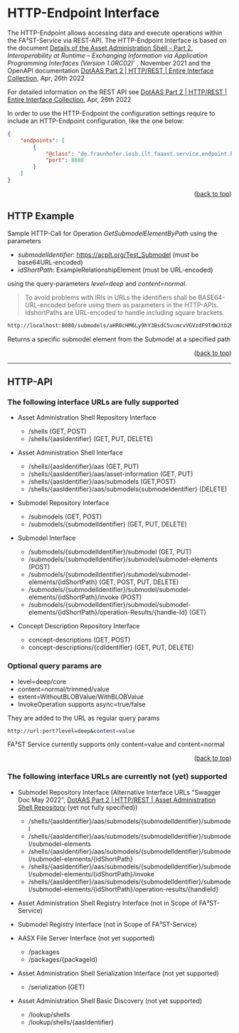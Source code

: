 # HTTP-Endpoint Interface

The HTTP-Endpoint allows accessing data and execute operations within the FA³ST-Service via REST-API.
The HTTP-Endpoint Interface is based on the document [Details of the Asset Administration Shell - Part 2](https://www.plattform-i40.de/IP/Redaktion/EN/Downloads/Publikation/Details_of_the_Asset_Administration_Shell_Part2_V1.html), _Interoperability at Runtime –
Exchanging Information via Application
Programming Interfaces (Version 1.0RC02)_' , November 2021 and the OpenAPI documentation [DotAAS Part 2 | HTTP/REST | Entire Interface Collection](https://app.swaggerhub.com/apis/Plattform_i40/Entire-Interface-Collection/V1.0RC01), Apr, 26th 2022

For detailed information on the REST API see
[DotAAS Part 2 | HTTP/REST | Entire Interface Collection](https://app.swaggerhub.com/apis/Plattform_i40/Entire-Interface-Collection/V1.0RC01), Apr, 26th 2022

In order to use the HTTP-Endpoint the configuration settings require to include an HTTP-Endpoint configuration, like the one below:
```json
{
	"endpoints": [
		{
			"@class": "de.fraunhofer.iosb.ilt.faaast.service.endpoint.http.HttpEndpoint",
			"port": 8080
		}
	]
}
```
<p align="right">(<a href="#top">back to top</a>)</p>

<!-- HTTP-EXAMPLE -->
## HTTP Example
Sample HTTP-Call for Operation _GetSubmodelElementByPath_
using the parameters
-   _submodelIdentifier_: https://acplt.org/Test_Submodel (must be base64URL-encoded)
-   _idShortPath_: ExampleRelationshipElement (must be URL-encoded)

using the query-parameters _level=deep_ and _content=normal_.

> To avoid problems with IRIs in URLs the identifiers shall be BASE64-URL-encoded before using them as parameters in the HTTP-APIs. IdshortPaths are URL-encoded to handle including square brackets.

```sh
http://localhost:8080/submodels/aHR0cHM6Ly9hY3BsdC5vcmcvVGVzdF9TdWJtb2RlbA==/submodel/submodel-elements/ExampleRelationshipElement?level=deep&content=normal
```

Returns a specific submodel element from the Submodel at a specified path
<p align="right">(<a href="#top">back to top</a>)</p>
<hr>

## HTTP-API
### The following interface URLs are fully supported
-   Asset Administration Shell Repository Interface
    -   /shells (GET, POST)
    -   /shells/{aasIdentifier} (GET, PUT, DELETE)

-   Asset Administration Shell Interface
    -   /shells/{aasIdentifier}/aas (GET, PUT)
    -   /shells/{aasIdentifier}/aas/asset-information (GET, PUT)
    -   /shells/{aasIdentifier}/aas/submodels (GET,POST)
    -   /shells/{aasIdentifier}/aas/submodels{submodeIdentifier} (DELETE)

-   Submodel Repository Interface
    -   /submodels (GET, POST)
    -   /submodels/{submodelIdentifier} (GET, PUT, DELETE)

-   Submodel Interface
    -   /submodels/{submodelIdentifier}/submodel (GET, PUT)
    -   /submodels/{submodelIdentifier}/submodel/submodel-elements (POST)
    -   /submodels/{submodelIdentifier}/submodel/submodel-elements/{idShortPath} (GET, POST, PUT, DELETE)
    -   /submodels/{submodelIdentifier}/submodel/submodel-elements/{idShortPath}/invoke (POST)
    -   /submodels/{submodelIdentifier}/submodel/submodel-elements/{idShortPath}/operation-Results/{handle-Id} (GET)

-   Concept Description Repository Interface
    -   concept-descriptions (GET, POST)
    -   concept-descriptions/{cdIdentifier} (GET, PUT, DELETE)

### Optional query params are
-   level=deep/core
-   content=normal/trimmed/value
-   extent=WithoutBLOBValue/WithBLOBValue
-   InvokeOperation supports async=true/false

They are added to the URL as regular query params
```sh
http://url:port?level=deep&content=value
```
FA³ST Service currently supports only content=value and content=normal

<p align="right">(<a href="#top">back to top</a>)</p>

### The following interface URLs are currently not (yet) supported
-   Submodel Repository Interface (Alternative Interface URLs "Swagger Doc May 2022", [DotAAS Part 2 | HTTP/REST | Asset Administration Shell Repository](https://app.swaggerhub.com/apis/Plattform_i40/AssetAdministrationShell-Environment/V1.0RC01#/Asset%20Administration%20Shell%20Environment/GetSubmodel) (yet not fully specified))
    -   /shells/{aasIdentifier}/aas/submodels/{submodelIdentifier}/submodel
    -   /shells/{aasIdentifier}/aas/submodels/{submodelIdentifier}/submodel/submodel-elements
    -   /shells/{aasIdentifier}/aas/submodels/{submodelIdentifier}/submodel/submodel-elements/{idShortPath}
    -   /shells/{aasIdentifier}/aas/submodels/{submodelIdentifier}/submodel/submodel-elements/{idShortPath}/invoke
    -   /shells/{aasIdentifier}/aas/submodels/{submodelIdentifier}/submodel/submodel-elements/{idShortPath}/operation-results/{handleId}

-   Asset Administration Shell Registry Interface (not in Scope of FA³ST-Service)

-   Submodel Registry Interface (not in Scope of FA³ST-Service)

-   AASX File Server Interface (not yet supported)
    -   /packages
    -   /packages/{packageId}

-   Asset Administration Shell Serialization Interface (not yet supported)
    -   /serialization (GET)

-   Asset Administration Shell Basic Discovery (not yet supported)
    -   /lookup/shells
    -   /lookup/shells/{aasIdentifier}
